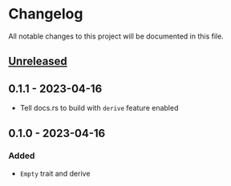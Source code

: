 # Changelog

All notable changes to this project will be documented in this file.


## [Unreleased]

## 0.1.1 - 2023-04-16
- Tell docs.rs to build with `derive` feature enabled

## 0.1.0 - 2023-04-16
### Added
- `Empty` trait and derive


[Unreleased]: https://github.com/LukasKalbertodt/leer/compare/v0.1.0...HEAD
[0.1.1]: https://github.com/LukasKalbertodt/leer/compare/v0.1.0...v0.1.1

